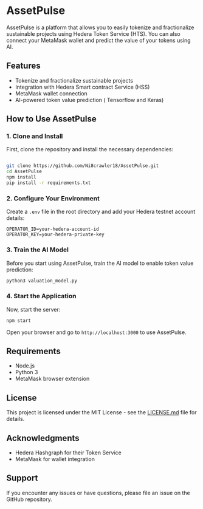 # AssetPulse

AssetPulse is a platform that allows you to easily tokenize and fractionalize sustainable projects using Hedera Token Service (HTS). You can also connect your MetaMask wallet and predict the value of your tokens using AI.

## Features

- Tokenize and fractionalize sustainable projects
- Integration with Hedera Smart contract Service (HSS)
- MetaMask wallet connection
- AI-powered token value prediction ( Tensorflow and Keras)

## How to Use AssetPulse

### 1. Clone and Install

First, clone the repository and install the necessary dependencies:

```bash

git clone https://github.com/Ni8crawler18/AssetPulse.git
cd AssetPulse
npm install
pip install -r requirements.txt
```

### 2. Configure Your Environment

Create a `.env` file in the root directory and add your Hedera testnet account details:

```plaintext
OPERATOR_ID=your-hedera-account-id
OPERATOR_KEY=your-hedera-private-key
```

### 3. Train the AI Model

Before you start using AssetPulse, train the AI model to enable token value prediction:

```bash
python3 valuation_model.py
```

### 4. Start the Application

Now, start the server:

```bash
npm start
```

Open your browser and go to `http://localhost:3000` to use AssetPulse.

## Requirements

- Node.js
- Python 3
- MetaMask browser extension

## License

This project is licensed under the MIT License - see the [LICENSE.md](LICENSE.md) file for details.

## Acknowledgments

- Hedera Hashgraph for their Token Service
- MetaMask for wallet integration

## Support

If you encounter any issues or have questions, please file an issue on the GitHub repository.
